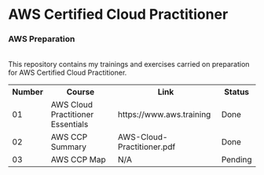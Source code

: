 # AWS Certified Cloud Practitioner
<h3>AWS Preparation</h3> <br>
This repository contains my trainings and exercises carried on preparation for AWS Certified Cloud Practitioner.
<table>
  <tr>
    <th>Number</th>
    <th>Course</th>
    <th>Link</th>
    <th>Status</th>
  </tr>
  
  <tr>
    <td>01</td>
    <td>AWS Cloud Practitioner Essentials</td>
    <td>https://www.aws.training</td>
    <td>Done</td>
   </tr>
   <tr>
    <td>02</td>
    <td>AWS CCP Summary</td>
    <td>AWS-Cloud-Practitioner.pdf</td>
    <td>Done</td>
  </tr>   
   <tr>
    <td>03</td>
    <td>AWS CCP Map</td>
    <td>N/A</td>
    <td>Pending</td>
  </tr>
</table> 

